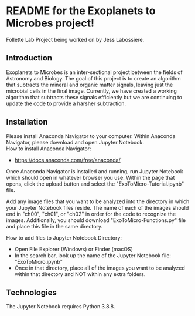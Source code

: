 # README for the Exoplanets to Microbes project!

Follette Lab Project being worked on by Jess Labossiere.

## Introduction
Exoplanets to Microbes is an inter-sectional project between the fields of Astronomy and Biology. The goal of this project is to create an algorithm that subtracts the mineral and organic matter signals, leaving just the microbial cells in the final image. Currently, we have created a working algorithm that subtracts these signals efficiently but we are continuing to update the code to provide a harsher subtraction.

## Installation
Please install Anaconda Navigator to your computer. Within Anaconda Navigator, please download and open Jupyter Notebook.  
How to install Anaconda Navigator:
- https://docs.anaconda.com/free/anaconda/

Once Anaconda Navigator is installed and running, run Jupyter Notebook which should open in whatever browser you use. Within the page that opens, click the upload button and select the "ExoToMicro-Tutorial.ipynb" file.  

Add any image files that you want to be analyzed into the directory in which your Jupyter Notebook files reside. The name of each of the images should end in "ch00", "ch01", or "ch02" in order for the code to recognize the images. Additionally, you should download "ExoToMicro-Functions.py" file and place this file in the same directory.  

How to add files to Jupyter Notebook Directory:
- Open File Explorer (Windows) or Finder (macOS)
- In the search bar, look up the name of the Jupyter Notebook file: "ExoToMicro.ipynb"
- Once in that directory, place all of the images you want to be analyzed within that directory and NOT within any extra folders.  


## Technologies
The Jupyter Notebook requires Python 3.8.8.

